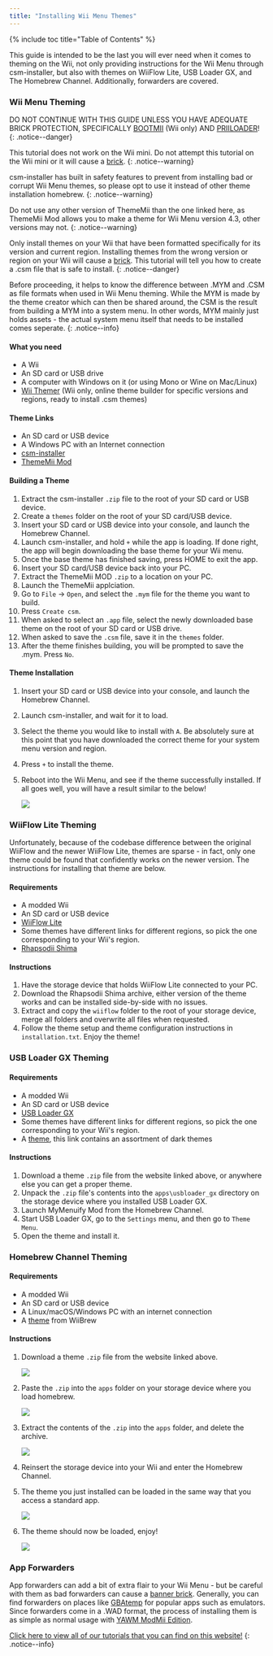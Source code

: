 ```yaml
---
title: "Installing Wii Menu Themes"
---
```


{% include toc title="Table of Contents" %}

This guide is intended to be the last you will ever need when it comes to theming on the Wii, not only providing instructions for the Wii Menu through csm-installer, but also with themes on WiiFlow Lite, USB Loader GX, and The Homebrew Channel. Additionally, forwarders are covered.

### Wii Menu Theming

DO NOT CONTINUE WITH THIS GUIDE UNLESS YOU HAVE ADEQUATE BRICK PROTECTION, SPECIFICALLY [BOOTMII](bootmii) (Wii only) AND [PRIILOADER](priiloader)!
{: .notice--danger}

This tutorial does not work on the Wii mini. Do not attempt this tutorial on the Wii mini or it will cause a [brick](bricks#theme-brick).
{: .notice--warning}

csm-installer has built in safety features to prevent from installing bad or corrupt Wii Menu themes, so please opt to use it instead of other theme installation homebrew.
{: .notice--warning}

Do not use any other version of ThemeMii than the one linked here, as ThemeMii Mod allows you to make a theme for Wii Menu version 4.3, other versions may not.
{: .notice--warning}

Only install themes on your Wii that have been formatted specifically for its version and current region. Installing themes from the wrong version or region on your Wii will cause a [brick](bricks#theme-brick). This tutorial will tell you how to create a .csm file that is safe to install.
{: .notice--danger}

Before proceeding, it helps to know the difference between .MYM and .CSM as file formats when used in Wii Menu theming. While the MYM is made by the theme creator which can then be shared around, the CSM is the result from building a MYM into a system menu. In other words, MYM mainly just holds assets - the actual system menu itself that needs to be installed comes seperate.
{: .notice--info}

#### What you need

+ A Wii
+ An SD card or USB drive
+ A computer with Windows on it (or using Mono or Wine on Mac/Linux)
+ [Wii Themer](http://www.wiithemer.org/) (Wii only, online theme builder for specific versions and regions, ready to install .csm themes)

#### Theme Links

* An SD card or USB device
* A Windows PC with an Internet connection
* [csm-installer](https://oscwii.org/library/app/csm-installer)
* [ThemeMii Mod](/assets/files/New_ThemeMii_MOD.zip)

#### Building a Theme

1. Extract the csm-installer `.zip` file to the root of your SD card or USB device.
1. Create a `themes` folder on the root of your SD card/USB device.
1. Insert your SD card or USB device into your console, and launch the Homebrew Channel.
1. Launch csm-installer, and hold `+` while the app is loading. If done right, the app will begin downloading the base theme for your Wii menu.
1. Once the base theme has finished saving, press HOME to exit the app.
1. Insert your SD card/USB device back into your PC.
1. Extract the ThemeMii MOD `.zip` to a location on your PC.
1. Launch the ThemeMii applciation.
1. Go to `File` -> `Open`, and select the `.mym` file for the theme you want to build.
1. Press `Create csm`.
1. When asked to select an `.app` file, select the newly downloaded base theme on the root of your SD card or USB drive.
1. When asked to save the `.csm` file, save it in the `themes` folder.
1. After the theme finishes building, you will be prompted to save the .mym. Press `No`.

#### Theme Installation

1. Insert your SD card or USB device into your console, and launch the Homebrew Channel.
1. Launch csm-installer, and wait for it to load.
1. Select the theme you would like to install with `A`. Be absolutely sure at this point that you have downloaded the correct theme for your system menu version and region.
1. Press `+` to install the theme.
1. Reboot into the Wii Menu, and see if the theme successfully installed. If all goes well, you will have a result similar to the below!

    ![](/images/themes/themed-wii-menu.png)

### WiiFlow Lite Theming

Unfortunately, because of the codebase difference between the original WiiFlow and the newer WiiFlow Lite, themes are sparse - in fact, only one theme could be found that confidently works on the newer version. The instructions for installing that theme are below.

#### Requirements

* A modded Wii
* An SD card or USB device
* [WiiFlow Lite](wii-loaders#wiiflow-lite)
* Some themes have different links for different regions, so pick the one corresponding to your Wii's region.
* [Rhapsodii Shima](https://gbatemp.net/threads/rhapsodii-shima-5-4.555062/)

#### Instructions

1. Have the storage device that holds WiiFlow Lite connected to your PC.
2. Download the Rhapsodii Shima archive, either version of the theme works and can be installed side-by-side with no issues.
3. Extract and copy the `wiiflow` folder to the root of your storage device, merge all folders and overwrite all files when requested.
4. Follow the theme setup and theme configuration instructions in `installation.txt`. Enjoy the theme!

### USB Loader GX Theming

#### Requirements

* A modded Wii
* An SD card or USB device
* [USB Loader GX](wii-loaders#usb-loader-gx)
* Some themes have different links for different regions, so pick the one corresponding to your Wii's region.
* A [theme](https://gbatemp.net/threads/dark-wii-usb-loader-gx-themes.584493/), this link contains an assortment of dark themes

#### Instructions

1. Download a theme `.zip` file from the website linked above, or anywhere else you can get a proper theme.
2. Unpack the `.zip` file's contents into the `apps\usbloader_gx` directory on the storage device where you installed USB Loader GX.
3. Launch MyMenuify Mod from the Homebrew Channel.
4. Start USB Loader GX, go to the `Settings` menu, and then go to `Theme Menu`.
5. Open the theme and install it.

### Homebrew Channel Theming

#### Requirements

* A modded Wii
* An SD card or USB device
* A Linux/macOS/Windows PC with an internet connection
* A [theme](https://wiibrew.org/wiki/Homebrew_Channel/Themes) from WiiBrew

#### Instructions

1. Download a theme `.zip` file from the website linked above.

    ![](/images/themes/homebrew-channel-example-theme.png)

2. Paste the `.zip` into the `apps` folder on your storage device where you load homebrew.

    ![](/images/themes/homebrew-channel-paste-zip.png)

3. Extract the contents of the `.zip` into the `apps` folder, and delete the archive.

    ![](/images/themes/homebrew-channel-extract-theme.png)

4. Reinsert the storage device into your Wii and enter the Homebrew Channel.
5. The theme you just installed can be loaded in the same way that you access a standard app.

    ![](/images/themes/homebrew-channel-load-theme.png)

6. The theme should now be loaded, enjoy!

    ![](/images/themes/homebrew-channel-theme-done.png)

### App Forwarders

App forwarders can add a bit of extra flair to your Wii Menu - but be careful with them as bad forwarders can cause a [banner brick](bricks#banner-brick). Generally, you can find forwarders on places like [GBAtemp](https://gbatemp.net/threads/wii-forwarder-repository.588781/) for popular apps such as emulators. Since forwarders come in a .WAD format, the process of installing them is as simple as normal usage with [YAWM ModMii Edition](yawmme).


[Click here to view all of our tutorials that you can find on this website!](site-navigation)
{: .notice--info}
